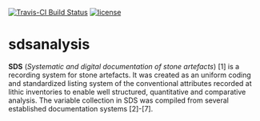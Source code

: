 [![Travis-CI Build
Status](https://travis-ci.org/nevrome/sdsanalysis.svg?branch=master)](https://travis-ci.org/nevrome/sdsanalysis)
[![license](https://img.shields.io/badge/license-GPL%202-B50B82.svg)](https://github.com/nevrome/sdsanalysis/blob/master/LICENSE)

# sdsanalysis

**SDS** (*Systematic and digital documentation of stone artefacts*) [1] is a recording system for stone artefacts. It was created as an uniform coding and standardized listing system of the conventional attributes recorded at lithic inventories to enable well structured, quantitative and comparative analysis. The variable collection in SDS was compiled from several established documentation systems [2]-[7].
